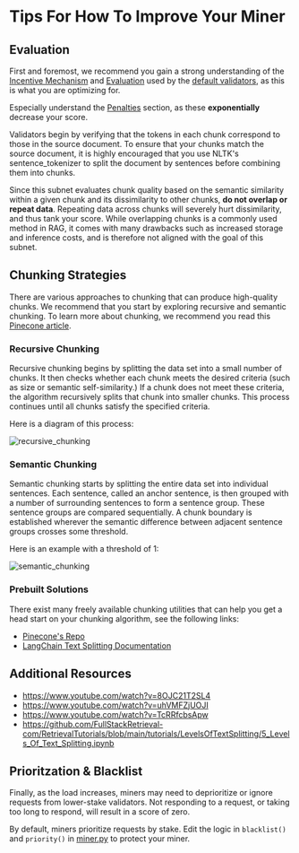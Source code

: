 # Tips For How To Improve Your Miner

## Evaluation

First and foremost, we recommend you gain a strong understanding of the [Incentive Mechanism](./incentive_mechanism.md) and [Evaluation](./evaluation.md) used by the [default validators](./validator.md), as this is what you are optimizing for.

Especially understand the [Penalties](./evaluation.md/#penalties) section, as these **exponentially** decrease your score.

Validators begin by verifying that the tokens in each chunk correspond to those in the source document. To ensure that your chunks match the source document, it is highly encouraged that you use NLTK's sentence_tokenizer to split the document by sentences before combining them into chunks.

Since this subnet evaluates chunk quality based on the semantic similarity within a given chunk and its dissimilarity to other chunks, **do not overlap or repeat data**. Repeating data across chunks will severely hurt dissimilarity, and thus tank your score. While overlapping chunks is a commonly used method in RAG, it comes with many drawbacks such as increased storage and inference costs, and is therefore not aligned with the goal of this subnet.

## Chunking Strategies

There are various approaches to chunking that can produce high-quality chunks. We recommend that you start by exploring recursive and semantic chunking. To learn more about chunking, we recommend you read this [Pinecone article](https://www.pinecone.io/learn/chunking-strategies/).

### Recursive Chunking

Recursive chunking begins by splitting the data set into a small number of chunks. It then checks whether each chunk meets the desired criteria (such as size or semantic self-similarity.) If a chunk does not meet these criteria, the algorithm recursively splits that chunk into smaller chunks. This process continues until all chunks satisfy the specified criteria.

Here is a diagram of this process:

![recursive_chunking](../assets/recursive_chunking.png)

### Semantic Chunking

Semantic chunking starts by splitting the entire data set into individual sentences. Each sentence, called an anchor sentence, is then grouped with a number of surrounding sentences to form a sentence group. These sentence groups are compared sequentially. A chunk boundary is established wherever the semantic difference between adjacent sentence groups crosses some threshold.

Here is an example with a threshold of 1:

![semantic_chunking](../assets/semantic_chunking.png)

### Prebuilt Solutions

There exist many freely available chunking utilities that can help you get a head start on your chunking algorithm, see the following links:

- [Pinecone's Repo](https://github.com/pinecone-io/examples/tree/master/learn/generation/better-rag)
- [LangChain Text Splitting Documentation](https://js.langchain.com/v0.1/docs/modules/data_connection/document_transformers/)

## Additional Resources

- https://www.youtube.com/watch?v=8OJC21T2SL4
- https://www.youtube.com/watch?v=uhVMFZjUOJI
- https://www.youtube.com/watch?v=TcRRfcbsApw
- https://github.com/FullStackRetrieval-com/RetrievalTutorials/blob/main/tutorials/LevelsOfTextSplitting/5_Levels_Of_Text_Splitting.ipynb

## Prioritzation & Blacklist

Finally, as the load increases, miners may need to deprioritize or ignore requests from lower-stake validators. Not responding to a request, or taking too long to respond, will result in a score of zero.

By default, miners prioritize requests by stake. Edit the logic in `blacklist()` and `priority()` in [miner.py](../neurons/miner.py) to protect your miner.


